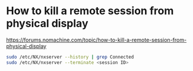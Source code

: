 # How to kill a remote session from physical display
https://forums.nomachine.com/topic/how-to-kill-a-remote-session-from-physical-display

```bash
sudo /etc/NX/nxserver --history | grep Connected
sudo /etc/NX/nxserver --terminate <session ID>
```
